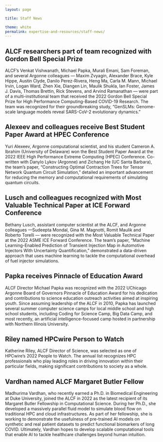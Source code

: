 ```yaml
---
layout: page

title: Staff News

theme: white
permalink: expertise-and-resources/staff-news/
---
```



## ALCF researchers part of team recognized with Gordon Bell Special Prize

ALCF’s Venkat Vishwanath, Michael Papka, Murali Emani, Sam Foreman, and several Argonne colleagues — Maxim Zvyagin, Alexander Brace, Kyle Hippe, Austin Clyde, Danilo Perez-Rivera, Heng Ma, Carla M. Mann, Michael Irvin, Logan Ward, Zhen Xie, Diangen Lin, Maulik Shukla, Ian Foster, James J. Davis, Thomas Brettin, Rick Stevens, and Arvind Ramanathan — were part of a multi-institutional team that received the 2022 Gordon Bell Special Prize for High Performance Computing-Based COVID-19 Research. The team was recognized for their groundbreaking study, “GenSLMs: Genome-scale language models reveal SARS-CoV-2 evolutionary dynamics.”

## Alexeev and colleagues receive Best Student Paper Award at HPEC Conference

Yuri Alexeev, Argonne computational scientist, and his student Cameron A. Ibrahim (University of Delaware) won the Best Student Paper Award at the 2022 IEEE High Performance Extreme Computing (HPEC) Conference. Co-written with Danylo Lykov (Argonne) and Zichang He (UC Santa Barbara), the team’s paper, “Constructing Optimal Contraction Trees for Tensor Network Quantum Circuit Simulation,” detailed an important advancement for reducing the memory and computational requirements of simulating quantum circuits.

## Lusch and colleagues recognized with Most Valuable Technical Paper at ICE Forward Conference 

Bethany Lusch, assistant computer scientist at the ALCF, and Argonne colleagues —Sudeepta Mondal, Gina M. Magnotti, Romit Maulik and Roberto Torelli — were recognized with the Most Valuable Technical Paper at the 2022 ASME ICE Forward Conference. The team’s paper, “Machine Learning-Enabled Prediction of Transient Injection Map in Automotive Injectors With Uncertainty Quantification,” demonstrated a data-driven approach that uses machine learning to tackle the computational overhead of fuel injector simulations.

## Papka receives Pinnacle of Education Award

ALCF Director Michael Papka was recognized with the 2022 UChicago Argonne Board of Governors Pinnacle of Education Award for his dedication and contributions to science education outreach activities aimed at inspiring youth. Since assuming leadership of the ALCF in 2010, Papka has launched several summer computer science camps for local middle school and high school students, including Coding for Science Camp, Big Data Camp, and most recently, an artificial intelligence-focused camp hosted in partnership with Northern Illinois University. 

## Riley named HPCwire Person to Watch

Katherine Riley, ALCF Director of Science, was selected as one of HPCwire’s 2022 People to Watch. The annual list recognizes HPC professionals who play leading roles in driving innovation within their particular fields, making significant contributions to society as a whole.

## Vardhan named ALCF Margaret Butler Fellow

Madhurima Vardhan, who recently earned a Ph.D. in Biomedical Engineering at Duke University, joined the ALCF in 2022 as the latest recipient of its Margaret Butler Fellowship in Computational Science. During her Ph.D., she developed a massively parallel fluid model to simulate blood flow on traditional HPC and cloud infrastructures. As part of her fellowship, she is working to demonstrate the usefulness of pre-trained AI models on synthetic and real patient datasets to predict functional biomarkers of long COVID. Ultimately, Vardhan hopes to develop scalable computational tools that enable AI to tackle healthcare challenges beyond human intuition.
 
